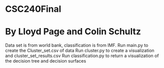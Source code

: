 # CSC240Final 
# By Lloyd Page and Colin Schultz
Data set is from world bank, classification is from IMF.
Run main.py to create the Cluster_set.csv of data
Run cluster.py to create a visualization and cluster_set_results.csv
Run classification.py to return a visualization of the decision tree and decision surfaces